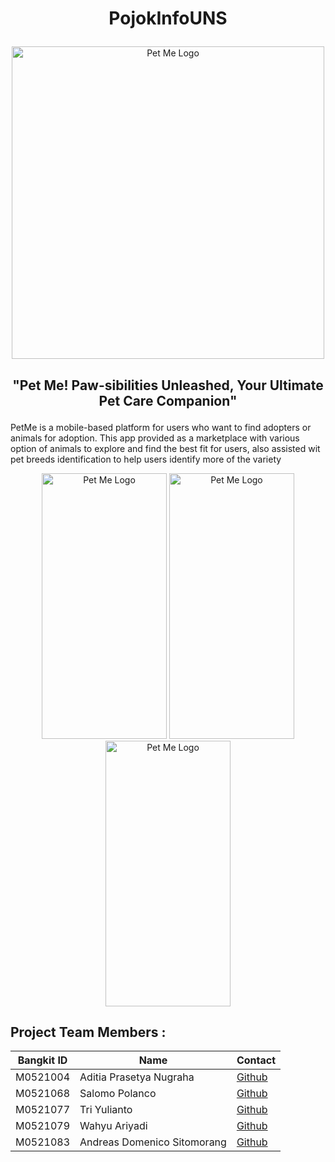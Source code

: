 # <p align="center">PojokInfoUNS </p>
<p align="center" >
    <img width="500" src="https://raw.githubusercontent.com/XnoahR/PetMe/main/asset/PetMe.png" alt="Pet Me Logo">
</p>

## <p align="center">"Pet Me! Paw-sibilities Unleashed, Your Ultimate Pet Care Companion"</p>
<p >PetMe is a mobile-based platform for users who want to find adopters or animals for adoption. This app provided as a marketplace with various option of animals to explore and find the best fit for users, also assisted wit pet breeds identification to help users identify more of the variety</p>
<div align="center">
    <img width="200" height="425" src="https://raw.githubusercontent.com/XnoahR/PetMe/main/asset/fav.jpg" alt="Pet Me Logo">
    <img width="200" height="425" src="https://raw.githubusercontent.com/XnoahR/PetMe/main/asset/my.jpg" alt="Pet Me Logo">
    <img width="200" height="425" src="https://raw.githubusercontent.com/XnoahR/PetMe/main/asset/home.jpg" alt="Pet Me Logo">
</div>
<h2> Project Team Members : </h2>

|Bangkit ID|Name|Contact|
|-----|-----|-----|
|M0521004|Aditia Prasetya Nugraha|[Github](https://github.com/Adztrz) 
|M0521068|Salomo Polanco|[Github](https://github.com/salomopm) 
|M0521077|Tri Yulianto|[Github](https://github.com/tri3yul) 
|M0521079|Wahyu Ariyadi|[Github](https://github.com/Void071202) 
|M0521083|Andreas Domenico Sitomorang|[Github](https://github.com/Dre-do) 

